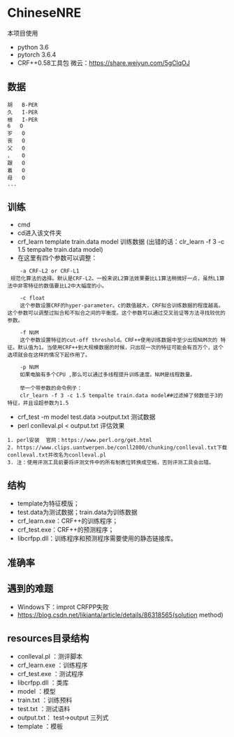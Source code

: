 # ChineseNRE

本项目使用
+ python 3.6
+ pytorch 3.6.4
+ CRF++0.58工具包  微云：https://share.weiyun.com/5gClqOJ

## 数据
```
胡	B-PER
久	I-PER
根	I-PER
6	O
岁	O
丧	O
父	O
，	O
跟	O
着	O
母	O
...
```

## 训练
- cmd
- cd进入该文件夹
- crf_learn template train.data model   训练数据    (出错的话：clr_learn -f 3 -c 1.5 tempalte train.data model)
- 在这里有四个参数可以调整：
```
    -a CRF-L2 or CRF-L1
 规范化算法的选择。默认是CRF-L2。一般来说L2算法效果要比L1算法稍微好一点，虽然L1算法中非零特征的数值要比L2中大幅度的小。

    -c float
    这个参数设置CRF的hyper-parameter。c的数值越大，CRF拟合训练数据的程度越高。这个参数可以调整过拟合和不拟合之间的平衡度。这个参数可以通过交叉验证等方法寻找较优的参数。

    -f NUM
    这个参数设置特征的cut-off threshold。CRF++使用训练数据中至少出现NUM次的 特征。默认值为1。当使用CRF++到大规模数据的时候，只出现一次的特征可能会有百万个，这个选项就会在这样的情况下起作用了。

    -p NUM
    如果电脑有多个CPU ,那么可以通过多线程提升训练速度。NUM是线程数量。

    举一个带参数的命令例子：
    clr_learn -f 3 -c 1.5 tempalte train.data model##过滤掉了频数低于3的特征，并且设超参数为1.5
```

- crf_test -m model test.data >output.txt   测试数据
- perl conlleval.pl < output.txt   评估效果
```
1. perl安装  官网：https://www.perl.org/get.html
2. https://www.clips.uantwerpen.be/conll2000/chunking/conlleval.txt下载conlleval.txt并改名为conlleval.pl
3. 注：使用评测工具前要将评测文件中的所有制表位转换成空格，否则评测工具会出错。
```

## 结构
- template为特征模版；
- test.data为测试数据；train.data为训练数据
- crf_learn.exe：CRF++的训练程序；
- crf_test.exe：CRF++的预测程序；
- libcrfpp.dll：训练程序和预测程序需要使用的静态链接库。


## 准确率


## 遇到的难题
- Windows下：improt CRFPP失败
- https://blog.csdn.net/likianta/article/details/86318565(solution method)

## resources目录结构
- conlleval.pl ：测评脚本
- crf_learn.exe ：训练程序
- crf_test.exe ：测试程序
- libcrfpp.dll ：类库
- model ：模型
- train.txt ：训练预料
- test.txt ：测试语料
- output.txt： test->output 三列式
- template ：模板





